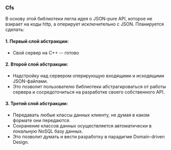 ### Cfs
В основу этой библиотеки легла идея о JSON-pure API, которое не взирает на коды http, а оперирует исключительно с JSON.
Планируется сделать:  
#### 1. Первый слой абстракции:
  * Свой сервер на C++ -- готово
#### 2. Второй слой абстракции: 
  * Надстройку над сервером оперирующую входящими и исходящими JSON-файлами. 
  * Это позволит пользователю библиотеки абстрагироваться от работы сервера и сосредоточиться на разработке своего собственного API.
#### 3. Третий слой абстракции:
  * Передавать любые классы данных клиенту, не думая в каком формате они передаются.
  * Сохранение классов данных осуществляется автоматически в локальную NoSQL базу данных.
  * Это позволит думать и вести разработку в парадигме Domain-driven Design.

